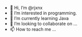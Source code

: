 - 👋 Hi, I’m @rjxnx
- 👀 I’m interested in programming.
- 🌱 I’m currently learning Java
- 💞️ I’m looking to collaborate on ...
- 📫 How to reach me ...

<!---
rjxnx/rjxnx is a ✨ special ✨ repository because its `README.md` (this file) appears on your GitHub profile.
You can click the Preview link to take a look at your changes.
--->
